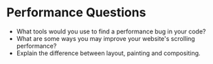# Performance Questions

* What tools would you use to find a performance bug in your code?
* What are some ways you may improve your website's scrolling performance?
* Explain the difference between layout, painting and compositing.
